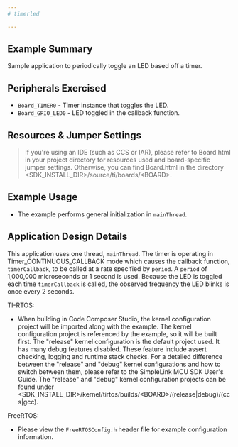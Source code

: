 ```yaml
---
# timerled

---
```


## Example Summary

Sample application to periodically toggle an LED based off a timer.

## Peripherals Exercised

* `Board_TIMER0` - Timer instance that toggles the LED.
* `Board_GPIO_LED0` - LED toggled in the callback function.

## Resources & Jumper Settings

> If you're using an IDE (such as CCS or IAR), please refer to Board.html in
your project directory for resources used and board-specific jumper settings.
Otherwise, you can find Board.html in the directory
&lt;SDK_INSTALL_DIR&gt;/source/ti/boards/&lt;BOARD&gt;.


## Example Usage

* The example performs general initialization in `mainThread`.

## Application Design Details

This application uses one thread, `mainThread`. The timer is operating in
Timer_CONTINUOUS_CALLBACK mode which causes the callback function,
`timerCallback`, to be called at a rate specified by `period`. A `period` of
1,000,000 microseconds or 1 second is used. Because the LED is toggled each
time `timerCallback` is called, the observed frequency the LED blinks is once
every 2 seconds.

TI-RTOS:

* When building in Code Composer Studio, the kernel configuration project will
be imported along with the example. The kernel configuration project is
referenced by the example, so it will be built first. The "release" kernel
configuration is the default project used. It has many debug features disabled.
These feature include assert checking, logging and runtime stack checks. For a
detailed difference between the "release" and "debug" kernel configurations and
how to switch between them, please refer to the SimpleLink MCU SDK User's
Guide. The "release" and "debug" kernel configuration projects can be found
under &lt;SDK_INSTALL_DIR&gt;/kernel/tirtos/builds/&lt;BOARD&gt;/(release|debug)/(ccs|gcc).

FreeRTOS:

* Please view the `FreeRTOSConfig.h` header file for example configuration
information.
